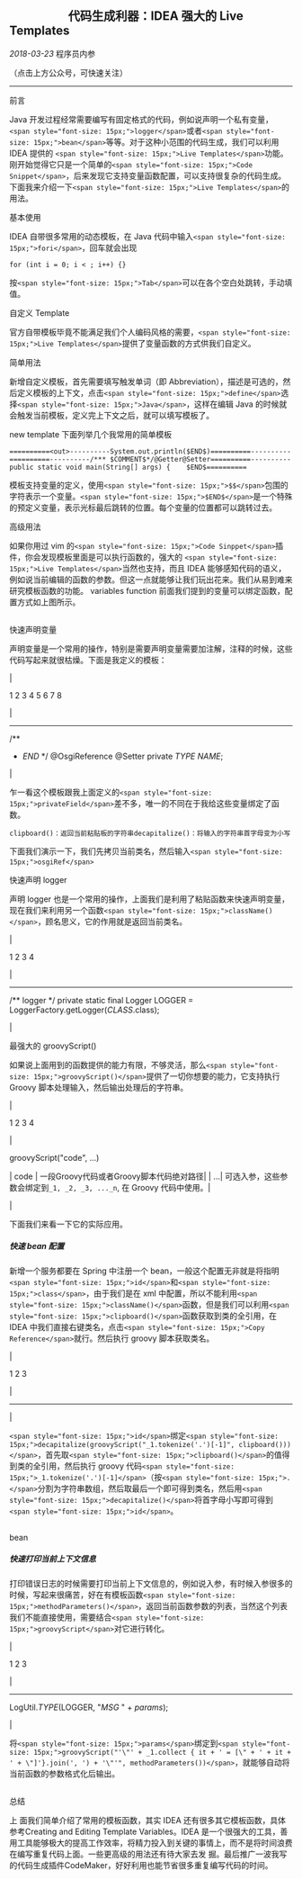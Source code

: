 

##                      代码生成利器：IDEA 强大的 Live Templates

*2018-03-23* 程序员内参

（点击上方公众号，可快速关注）

********

前言

Java 开发过程经常需要编写有固定格式的代码，例如说声明一个私有变量，`<span style="font-size: 15px;">logger</span>`或者`<span style="font-size: 15px;">bean</span>`等等。对于这种小范围的代码生成，我们可以利用 IDEA 提供的 `<span style="font-size: 15px;">Live Templates</span>`功能。刚开始觉得它只是一个简单的`<span style="font-size: 15px;">Code Snippet</span>`，后来发现它支持变量函数配置，可以支持很复杂的代码生成。下面我来介绍一下`<span style="font-size: 15px;">Live Templates</span>`的用法。

基本使用

IDEA 自带很多常用的动态模板，在 Java 代码中输入`<span style="font-size: 15px;">fori</span>`，回车就会出现

~~~
for (int i = 0; i < ; i++) {}
~~~


按`<span style="font-size: 15px;">Tab</span>`可以在各个空白处跳转，手动填值。

自定义 Template

官方自带模板毕竟不能满足我们个人编码风格的需要，`<span style="font-size: 15px;">Live Templates</span>`提供了变量函数的方式供我们自定义。

简单用法

新增自定义模板，首先需要填写触发单词（即 Abbreviation），描述是可选的，然后定义模板的上下文，点击`<span style="font-size: 15px;">define</span>`选择`<span style="font-size: 15px;">Java</span>`，这样在编辑 Java 的时候就会触发当前模板，定义完上下文之后，就可以填写模板了。

new template
下面列举几个我常用的简单模板

~~~
==========<out>----------System.out.println($END$)==========----------==========----------/*** $COMMENT$*/@Getter@Setter==========----------public static void main(String[] args) {    $END$==========
~~~

模板支持变量的定义，使用`<span style="font-size: 15px;">$$</span>`包围的字符表示一个变量。`<span style="font-size: 15px;">$END$</span>`是一个特殊的预定义变量，表示光标最后跳转的位置。每个变量的位置都可以跳转过去。

高级用法

如果你用过 vim 的`<span style="font-size: 15px;">Code Sinppet</span>`插件，你会发现模板里面是可以执行函数的，强大的 `<span style="font-size: 15px;">Live Templates</span>`当然也支持，而且 IDEA 能够感知代码的语义，例如说当前编辑的函数的参数。但这一点就能够让我们玩出花来。我们从易到难来研究模板函数的功能。
variables function
前面我们提到的变量可以绑定函数，配置方式如上图所示。

![](data:image/gif;base64,iVBORw0KGgoAAAANSUhEUgAAAAEAAAABCAYAAAAfFcSJAAAADUlEQVQImWNgYGBgAAAABQABh6FO1AAAAABJRU5ErkJggg==)

快速声明变量

声明变量是一个常用的操作，特别是需要声明变量需要加注解，注释的时候，这些代码写起来就很枯燥。下面是我定义的模板： 

| 

1
2
3
4
5
6
7
8 

 | 

----------
/**
 * $END$
 */
@OsgiReference
@Setter
private $TYPE$ $NAME$; 

 |

乍一看这个模板跟我上面定义的`<span style="font-size: 15px;">privateField</span>`差不多，唯一的不同在于我给这些变量绑定了函数。

~~~
clipboard()：返回当前粘贴板的字符串decapitalize()：将输入的字符串首字母变为小写
~~~

下面我们演示一下，我们先拷贝当前类名，然后输入`<span style="font-size: 15px;">osgiRef</span>`
![](data:image/gif;base64,iVBORw0KGgoAAAANSUhEUgAAAAEAAAABCAYAAAAfFcSJAAAADUlEQVQImWNgYGBgAAAABQABh6FO1AAAAABJRU5ErkJggg==)

快速声明 logger

声明 logger 也是一个常用的操作，上面我们是利用了粘贴函数来快速声明变量，现在我们来利用另一个函数`<span style="font-size: 15px;">className()</span>`，顾名思义，它的作用就是返回当前类名。

| 

1
2
3
4 

 | 

 ----------
/** logger */
private static final Logger LOGGER = LoggerFactory.getLogger($CLASS$.class);

 |

最强大的 groovyScript()

如果说上面用到的函数提供的能力有限，不够灵活，那么`<span style="font-size: 15px;">groovyScript()</span>`提供了一切你想要的能力，它支持执行 Groovy 脚本处理输入，然后输出处理后的字符串。 

| 

1
2
3
4 

 | 

groovyScript("code", ...)

| code | 一段Groovy代码或者Groovy脚本代码绝对路径|
| ...| 可选入参，这些参数会绑定到`_1, _2, _3, ..._n`, 在 Groovy 代码中使用。| 

 |

下面我们来看一下它的实际应用。

##### 快速 bean 配置

新增一个服务都要在 Spring 中注册一个 bean，一般这个配置无非就是将指明`<span style="font-size: 15px;">id</span>`和`<span style="font-size: 15px;">class</span>`，由于我们是在 xml 中配置，所以不能利用`<span style="font-size: 15px;">className()</span>`函数，但是我们可以利用`<span style="font-size: 15px;">clipboard()</span>`函数获取到类的全引用，在 IDEA 中我们直接右键类名，点击`<span style="font-size: 15px;">Copy Reference</span>`就行。然后执行 groovy 脚本获取类名。

| 

1
2
3 

 | 

 ----------
 

 |

`<span style="font-size: 15px;">id</span>`绑定`<span style="font-size: 15px;">decapitalize(groovyScript("_1.tokenize('.')[-1]", clipboard()))</span>`，首先取`<span style="font-size: 15px;">clipboard()</span>`的值得到类的全引用，然后执行 groovy 代码`<span style="font-size: 15px;">_1.tokenize('.')[-1]</span>`（按`<span style="font-size: 15px;">.</span>`分割为字符串数组，然后取最后一个即可得到类名，然后用`<span style="font-size: 15px;">decapitalize()</span>`将首字母小写即可得到`<span style="font-size: 15px;">id</span>`。

![](data:image/gif;base64,iVBORw0KGgoAAAANSUhEUgAAAAEAAAABCAYAAAAfFcSJAAAADUlEQVQImWNgYGBgAAAABQABh6FO1AAAAABJRU5ErkJggg==)

bean

##### 快速打印当前上下文信息

打印错误日志的时候需要打印当前上下文信息的，例如说入参，有时候入参很多的时候，写起来很痛苦，好在有模板函数`<span style="font-size: 15px;">methodParameters()</span>`，返回当前函数参数的列表，当然这个列表我们不能直接使用，需要结合`<span style="font-size: 15px;">groovyScript</span>`对它进行转化。 

| 

1
2
3 

 | 

---------------
LogUtil.$TYPE$(LOGGER, "$MSG$ " + $params$); 

 |

将`<span style="font-size: 15px;">params</span>`绑定到`<span style="font-size: 15px;">groovyScript("'\"' + _1.collect { it + ' = [\" + ' + it + ' + \"]'}.join(', ') + '\"'", methodParameters())</span>`，就能够自动将当前函数的参数格式化后输出。

![](data:image/gif;base64,iVBORw0KGgoAAAANSUhEUgAAAAEAAAABCAYAAAAfFcSJAAAADUlEQVQImWNgYGBgAAAABQABh6FO1AAAAABJRU5ErkJggg==)

总结

上 面我们简单介绍了常用的模板函数，其实 IDEA 还有很多其它模板函数，具体参考Creating and Editing Template Variables。IDEA 是一个很强大的工具，善用工具能够极大的提高工作效率，将精力投入到关键的事情上，而不是将时间浪费在编写重复代码上面。一些更高级的用法还有待大家去发 掘。最后推广一波我写的代码生成插件CodeMaker，好好利用也能节省很多重复编写代码的时间。

